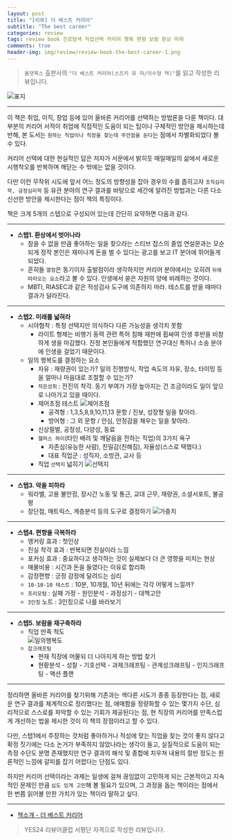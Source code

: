 ```yaml
---  
layout: post  
title: "[리뷰] 더 베스트 커리어"  
subtitle: "The best career"  
categories: review  
tags: review book 진로탐색 직업선택 커리어 행복 편향 보람 환상 미래  
comments: true  
header-img: img/review/review-book-the-best-career-1.png
---  
```

  
> `올댓북스` 출판사의 `"더 베스트 커리어(스즈키 유 저/이수형 역)"`를 읽고 작성한 리뷰입니다.  

![표지](https://theorydb.github.io/assets/img/review/review-book-the-best-career-1.png)  

---

이 책은 취업, 이직, 창업 등에 있어 올바른 커리어를 선택하는 방법론을 다룬 책이다. 대부분의 커리어 서적이 취업에 직접적인 도움이 되는 팁이나 구체적인 방안을 제시하는데 반해, 본 도서는 `원하는 직업이나 직장을 찾는데 주안점을 둔다`는 점에서 차별화되었다 볼 수 있다. 

커리어 선택에 대한 현실적인 답은 저자가 서문에서 밝히듯 매일매일의 삶에서 새로운 시행착오를 반복하며 깨닫는 수 밖에는 없을 것이다. 

다만 이런 무작위 시도에 앞서 어느 정도의 방향성을 잡아 경우의 수를 좁히고자 `조직심리학, 긍정심리학` 등 유관 분야의 연구 결과를 바탕으로 세간에 알려진 방법과는 다른 다소 신선한 방안을 제시한다는 점이 책의 특징이다.

책은 크게 5개의 스텝으로 구성되어 있는데 간단히 요약하면 다음과 같다.

---
* __스텝1. 환상에서 벗어나라__  
  + 참을 수 없을 만큼 좋아하는 일을 찾으라는 스티브 잡스의 졸업 연설문과는 모순되게 정작 본인은 재미나게 돈을 벌 수 있다는 광고를 보고 IT 분야에 뛰어들게 되었다.
  + 흔히들 `열정`은 동기이자 출발점이라 생각하지만 커리어 분야에서는 오히려 `뒤에 따라오는 요소`라고 볼 수 있다. 인생에서 쏟은 자원의 양에 비례하는 것이다. 
  + MBTI, RIASEC과 같은 적성검사 도구에 의존하지 마라. 테스트를 받을 때마다 결과가 달라진다.

---

* __스텝2. 미래를 넓혀라__  
  + 시야협착 : 특정 선택지만 의식하다 다른 가능성을 생각치 못함
    - 라이트 형제는 비행기 동력 관련 특허 침해 재판에 휩싸여 인생 후반을 비참하게 생을 마감했다. 진정 본인들에게 적합했던 연구대신 특허나 소송 분야에 인생을 걸었기 때문이다.
  + 일의 행복도를 결정하는 요소  
    - 자유 : 재량권이 있는가? 일의 진행방식, 작업 속도의 자유, 장소, 타이밍 등을 얼마나 마음대로 조절할 수 있는가?
    - `작은성취` : 전진의 착각. 동기 부여가 가장 높아지는 건 조금이라도 일이 앞으로 나아가고 있을 때이다.
    - 제어초점 테스트
      ![제어초점](https://theorydb.github.io/assets/img/review/review-book-the-best-career-2.png)  
      * 공격형 : 1,3,5,8,9,10,11,13 문항 / 진보, 성장형 일을 찾아라.
      * 방어형 : 그 외 문항 / 안심, 안정감을 채우는 일을 찾아라.
    - 신상필벌, 공정성, 다양성, 동료
    - `헬퍼스 하이`(타인 배려 및 깨달음을 전하는 직업)의 3가지 욕구
      * 자존심(유능한 사람), 친밀감(친해짐), 자율성(스스로 택했다.)
      * 대표 직업군 : 성직자, 소방관, 교사 등
    - 직업 `선택지` 넓히기 
      ![선택지](https://theorydb.github.io/assets/img/review/review-book-the-best-career-3.png)  

---

* __스텝3. 악을 피하라__  
  + 워라밸, 고용 불안정, 장시간 노동 및 통근, 교대 근무, 재량권, 소셜서포트, 불공평
  + 장단점, 매트릭스, 계층분석 등의 도구로 결정하기 
    ![가중치](https://theorydb.github.io/assets/img/review/review-book-the-best-career-4.png)  

---

* __스텝4. 편향을 극복하라__  
  + 앵커링 효과 : 첫인상
  + 진실 착각 효과 : 반복되면 진실이라 느낌
  + 포커싱 효과 : 중요하다고 생각하는 것이 실제보다 더 큰 영향을 미치는 현상
  + 매몰비용 : 시간과 돈을 들였다는 이유로 합리화 
  + 감정편향 : 긍정 감정에 달려드는 심리
  + `10-10-10 테스트` : 10분, 10개월, 10년 뒤에는 각각 어떻게 느낄까?
  + `프리모텀` : 실패 가정 - 원인분석 - 과정상기 - 대책고안
  + `3인칭` 노트 : 3인칭으로 나를 바라보기

---

* __스텝5. 보람을 재구축하라__  
  + 직업 만족 척도  
    ![일의행복도](https://theorydb.github.io/assets/img/review/review-book-the-best-career-5.png)  
  + `잡크래프팅`  
    - 현재 직장에 머물되 더 나아지게 하는 방법 찾기 
    - 현황분석 - 성찰 - 기호선택 - 과제크래프팅 - 관계성크래프팅 - 인지크래프팅 - 액션 플랜

---    

정리하면 올바른 커리어를 찾기위해 기존과는 색다른 시도가 종종 등장한다는 점, 새로운 연구 결과를 체계적으로 정리했다는 점, 애매함을 정량화할 수 있는 몇가지 수단, 심리적으로 스스로를 파악할 수 있는 기회가 제공된다는 점, 현 직장의 커리어를 만족스럽게 개선하는 법을 제시한 것이 이 책의 장점이라고 할 수 있다.

다만, 스텝1에서 주장하는 것처럼 좋아하거나 적성에 맞는 직업을 찾는 것이 좋지 않다고 확정 짓기에는 다소 논거가 부족하지 않았나라는 생각이 들고, 실질적으로 도움이 되는 측정 수단도 분명 존재했지만  연구 결과의 해석 및 종합에 치우쳐 내용의 절반 정도는 원론적인 느낌에 갈피를 잡기 어렵다는 단점도 있다. 

하지만 커리어 선택이라는 과제는 일생에 걸쳐 끊임없이 고민하게 되는 근본적이고 지속적인 문제인 만큼 `심도 있게 고민`해 볼 필요가 있으며, 그 과정을 돕는 책이라는 점에서 한 번쯤 읽어볼 만한 가치가 있는 책이라 말하고 싶다.

---

* [책소개 - 더 베스트 커리어](http://www.yes24.com/Product/Goods/97953447?OzSrank=1)

> YES24 리뷰어클럽 서평단 자격으로 작성한 리뷰입니다.